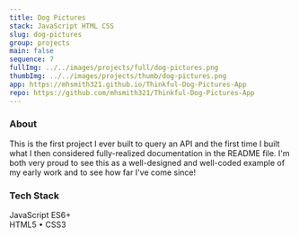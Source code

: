 ```yaml
---
title: Dog Pictures
stack: JavaScript HTML CSS
slug: dog-pictures
group: projects
main: false
sequence: 7
fullImg: ../../images/projects/full/dog-pictures.png
thumbImg: ../../images/projects/thumb/dog-pictures.png
app: https://mhsmith321.github.io/Thinkful-Dog-Pictures-App
repo: https://github.com/mhsmith321/Thinkful-Dog-Pictures-App
---
```


### About
This is the first project I ever built to query an API and the first time I built what I then considered fully-realized documentation in the README file.  I'm both very proud to see this as a well-designed and well-coded example of my early work and to see how far I've come since!

### Tech Stack
JavaScript ES6+  
HTML5 • CSS3